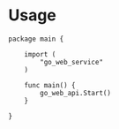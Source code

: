 Usage
==========

```
package main {
	
	import (
		"go_web_service"
	)
	
	func main() {
		go_web_api.Start()
	}
		
}
```
